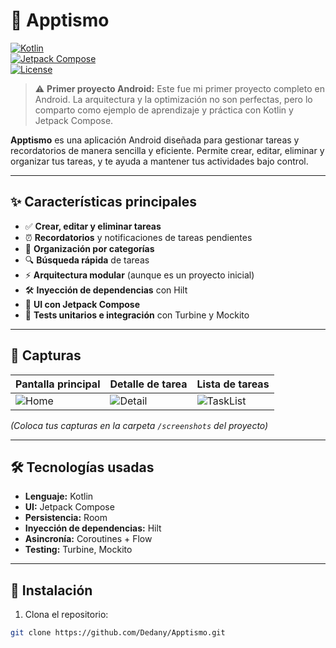 # 📱 Apptismo

[![Kotlin](https://img.shields.io/badge/Kotlin-Orange?style=flat&logo=kotlin)](https://kotlinlang.org/)  
[![Jetpack Compose](https://img.shields.io/badge/Jetpack%20Compose-Blue?style=flat&logo=android)](https://developer.android.com/jetpack/compose)  
[![License](https://img.shields.io/badge/License-MIT-green)](LICENSE)  

> ⚠️ **Primer proyecto Android:** Este fue mi primer proyecto completo en Android. La arquitectura y la optimización no son perfectas, pero lo comparto como ejemplo de aprendizaje y práctica con Kotlin y Jetpack Compose.

**Apptismo** es una aplicación Android diseñada para gestionar tareas y recordatorios de manera sencilla y eficiente. Permite crear, editar, eliminar y organizar tus tareas, y te ayuda a mantener tus actividades bajo control.  

---

## ✨ Características principales

- ✅ **Crear, editar y eliminar tareas**  
- ⏰ **Recordatorios** y notificaciones de tareas pendientes  
- 📂 **Organización por categorías**  
- 🔍 **Búsqueda rápida** de tareas  
- ⚡ **Arquitectura modular** (aunque es un proyecto inicial)  
- 🛠️ **Inyección de dependencias** con Hilt  
- 📱 **UI con Jetpack Compose**  
- 🧪 **Tests unitarios e integración** con Turbine y Mockito  

---

## 📸 Capturas

| Pantalla principal | Detalle de tarea | Lista de tareas |
|--------------------|------------------|-----------------|
| ![Home](screenshots/home.png) | ![Detail](screenshots/detail.png) | ![TaskList](screenshots/tasklist.png) |

*(Coloca tus capturas en la carpeta `/screenshots` del proyecto)*  

---

## 🛠 Tecnologías usadas

- **Lenguaje:** Kotlin  
- **UI:** Jetpack Compose  
- **Persistencia:** Room  
- **Inyección de dependencias:** Hilt  
- **Asincronía:** Coroutines + Flow  
- **Testing:** Turbine, Mockito  

---

## 🚀 Instalación

1. Clona el repositorio:  
```bash
git clone https://github.com/Dedany/Apptismo.git
